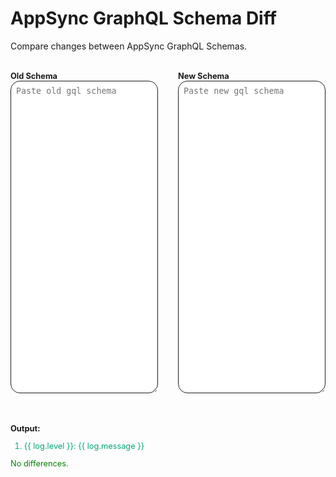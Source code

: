 <script lang="ts" setup>
import { buildSchema } from 'graphql';
import { diff as diffSchema } from '@graphql-inspector/core'
import { ref, watch } from 'vue'

const old_schema = ref('')
const new_schema = ref('')
const output = ref<{ message: string; level: "BREAKING" | "NON_BREAKING" | "DANGEROUS"}[]>([])
const error = ref(false)

watch([old_schema, new_schema], async () => {
    error.value = false

    try {
        const aws = `scalar AWSDate
                  scalar AWSTime
                  scalar AWSDateTime
                  scalar AWSTimestamp
                  scalar AWSEmail
                  scalar AWSJSON
                  scalar AWSURL
                  scalar AWSPhone
                  scalar AWSIPAddress
                  scalar BigInt
                  scalar Double

                  directive @aws_subscribe(mutations: [String!]!) on FIELD_DEFINITION

                  directive @deprecated(
                    reason: String
                  ) on FIELD_DEFINITION | INPUT_FIELD_DEFINITION | ENUM | ENUM_VALUE

                  directive @aws_auth(cognito_groups: [String!]!) on FIELD_DEFINITION
                  directive @aws_api_key on FIELD_DEFINITION | OBJECT
                  directive @aws_iam on FIELD_DEFINITION | OBJECT
                  directive @aws_oidc on FIELD_DEFINITION | OBJECT
                  directive @aws_cognito_user_pools(
                    cognito_groups: [String!]
                  ) on FIELD_DEFINITION | OBJECT
                  directive @aws_lambda on FIELD_DEFINITION | OBJECT`

        const logs = await diffSchema(
            buildSchema(aws + '\n' + old_schema.value),
            buildSchema(aws + '\n' + new_schema.value)
        )

        output.value = format(logs)
    } catch(err) {
        output.value = [{ message: err.message, level: 'BREAKING' }]
        error.value = true
    }
})

function format(logs) {
    return logs.map(log => ({ message: log.message, level: log.criticality.level }))
}
</script>

# AppSync GraphQL Schema Diff

Compare changes between AppSync GraphQL Schemas.

<div class="tool">
    <div class="diff">
        <label>
            Old Schema
            <textarea v-model="old_schema" placeholder="Paste old gql schema"></textarea>
        </label>
        <label>
            New Schema
            <textarea v-model="new_schema" placeholder="Paste new gql schema"></textarea>
        </label>
    </div>
    <div class="output" v-if="old_schema && new_schema">
        <label>Output:</label>
        <ol>
            <li v-for="log in output" :class="{ breaking: log.level === 'BREAKING', dangerous: log.level === 'DANGEROUS' }">
                {{ log.level }}: {{ log.message }}
            </li>
        </ol>
        <span v-if="output.length === 0">No differences.</span>
    </div>
</div>

<style lang="scss" scoped>
.tool {
    display: flex;
    flex-direction: column;
    gap: 4rem;
    margin-top: 2rem;
}

.diff {
    display: grid;
    grid-template-columns: 1fr 1fr;
    width: 100%;
    height: 500px;
    gap: 2rem;
    font-size: 0.8rem;

    label {
        font-weight: bold;
    }

    textarea {
        border: 1px solid #1d1d1d;
        display: block;
        width: 100%;
        height: 100%;
        border-radius: 15px;
        padding: 0.5rem;
    }
}

.output {
    display: block;
    font-size: 0.8rem;

    label {
        font-weight: bold;
    }

    span {
        color: green;
    }

    li {
        color: #02a676;

        &.breaking { color: #d6231e; }
        &.dangerous { color: #f8b500; }
    }
}
</style>
